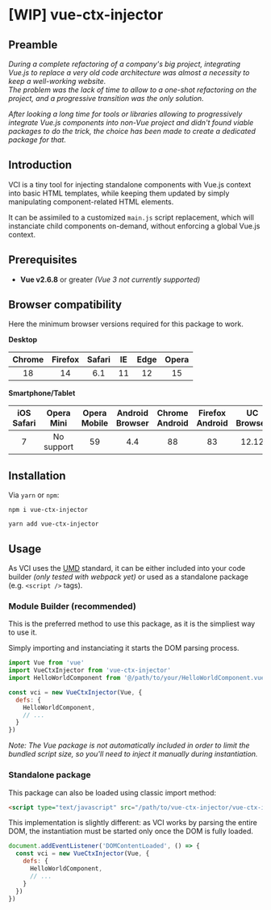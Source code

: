 # [WIP] vue-ctx-injector

## Preamble

*During a complete refactoring of a company's big project, integrating Vue.js to
replace a very old code architecture was almost a necessity to keep a
well-working website.  
The problem was the lack of time to allow to a one-shot refactoring on the
project, and a progressive transition was the only solution.*

*After looking a long time for tools or libraries allowing to progressively
integrate Vue.js components into non-Vue project and didn't found viable packages
to do the trick, the choice has been made to create a dedicated package for that.*

## Introduction

VCI is a tiny tool for injecting standalone components with Vue.js context into
basic HTML templates, while keeping them updated by simply manipulating
component-related HTML elements.

It can be assimiled to a customized `main.js` script replacement, which
will instanciate child components on-demand, without enforcing a global Vue.js
context.

## Prerequisites

- **Vue v2.6.8** or greater *(Vue 3 not currently supported)*

## Browser compatibility

Here the minimum browser versions required for this package to work.

**Desktop**

| Chrome | Firefox | Safari | IE | Edge | Opera |
|:------:|:-------:|:------:|:--:|:----:|:-----:|
| 18     | 14      | 6.1    | 11 | 12   | 15    |

**Smartphone/Tablet**

| iOS Safari | Opera Mini | Opera Mobile | Android Browser | Chrome Android | Firefox Android | UC Browser | Samsung | QQ Browser | Baidu | KaiOS |
|:----------:|:----------:|:------------:|:---------------:|:--------------:|:---------------:|:----------:|:-------:|:----------:|:-----:|:-----:|
| 7          | No support | 59           | 4.4             | 88             | 83              | 12.12      | 4       | 10.4       | 7.12  | 2.5   |

## Installation

Via `yarn` or `npm`:

```
npm i vue-ctx-injector
```

```
yarn add vue-ctx-injector
```

## Usage

As VCI uses the [UMD](https://github.com/umdjs/umd) standard, it can be either
included into your code builder *(only tested with webpack yet)* or used as a
standalone package (e.g. `<script />` tags).

### Module Builder (recommended)

This is the preferred method to use this package, as it is the simpliest way to
use it.

Simply importing and instanciating it starts the DOM parsing process.

```js
import Vue from 'vue'
import VueCtxInjector from 'vue-ctx-injector'
import HelloWorldComponent from '@/path/to/your/HelloWorldComponent.vue'

const vci = new VueCtxInjector(Vue, {
  defs: {
    HelloWorldComponent,
    // ...
  }
})
```

*Note: The Vue package is not automatically included in order to limit the
bundled script size, so you'll need to inject it manually during instantiation.*

### Standalone package

This package can also be loaded using classic import method:

```html
<script type="text/javascript" src="/path/to/vue-ctx-injector/vue-ctx-injector.js"></script>
```

This implementation is slightly different: as VCI works by parsing the entire
DOM, the instantiation must be started only once the DOM is fully loaded.

```js
document.addEventListener('DOMContentLoaded', () => {
  const vci = new VueCtxInjector(Vue, {
    defs: {
      HelloWorldComponent,
      // ...
    }
  })
})
```
